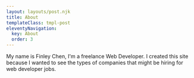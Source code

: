 ```yaml
---
layout: layouts/post.njk
title: About
templateClass: tmpl-post
eleventyNavigation:
  key: About
  order: 3
---
```


My name is Finley Chen, I'm a freelance Web Developer.
I created this site because I wanted to see the types of companies that might be hiring for web developer jobs.